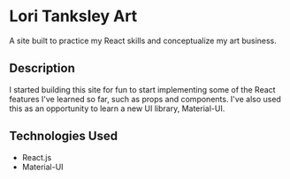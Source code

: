 # Lori Tanksley Art

A site built to practice my React skills and conceptualize my art business.

## Description

I started building this site for fun to start implementing some of the React features 
I've learned so far, such as props and components. I've also used this as an opportunity
to learn a new UI library, Material-UI. 

## Technologies Used

* React.js
* Material-UI